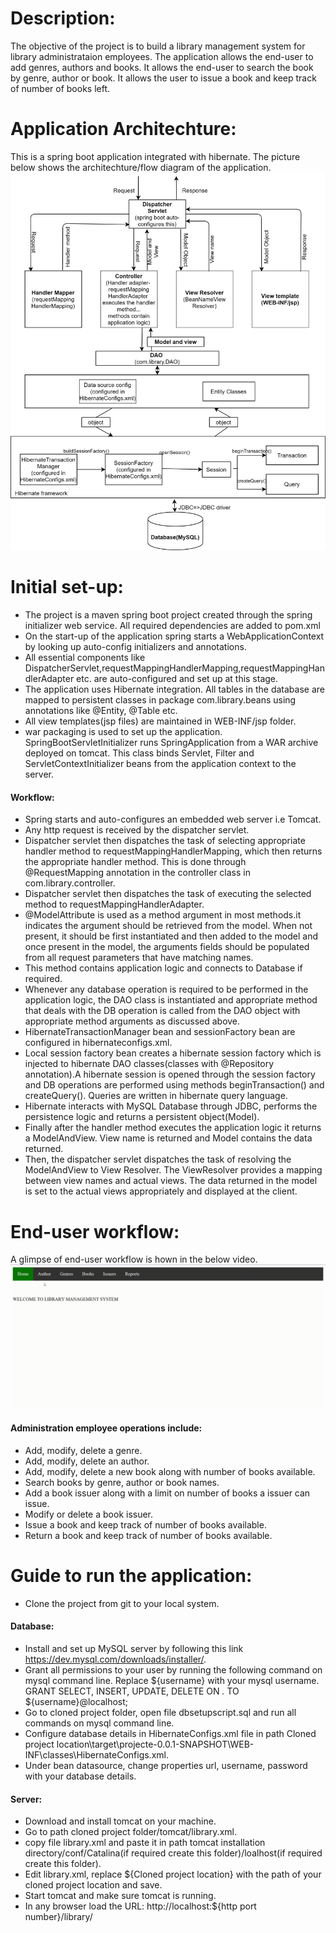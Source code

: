 # Description: #
The objective of the project is to build a library management system for library administrataion employees.
The application allows the end-user to add genres, authors and books. It allows the end-user to search the book by genre, author or book. It allows the user to issue a book and keep track of number of books left.

# Application Architechture: #
This is a spring boot application integrated with hibernate. The picture below shows the architechture/flow diagram of the application.
![](images/Architechture.png)

# Initial set-up: #
* The project is a maven spring boot project created through the spring initializer web service. All required dependencies are added to pom.xml
* On the start-up of the application spring starts a WebApplicationContext by looking up auto-config initializers and annotations. 
* All essential components like DispatcherServlet,requestMappingHandlerMapping,requestMappingHandlerAdapter etc. are auto-configured and set up at this stage.
* The application uses Hibernate integration. All tables in the database are mapped to persistent classes in package com.library.beans using annotations like @Entity, @Table etc.
* All view templates(jsp files) are maintained in WEB-INF/jsp folder.
* war packaging is used to set up the application. SpringBootServletInitializer runs SpringApplication from a WAR archive deployed on tomcat. This class binds Servlet, Filter and ServletContextInitializer beans from the application context to the server.

#### Workflow: ####
* Spring starts and auto-configures an embedded web server i.e Tomcat. 
* Any http request is received by the dispatcher servlet.
* Dispatcher servlet then dispatches the task of selecting appropriate handler method to requestMappingHandlerMapping, which then returns the appropriate handler method. This is done through @RequestMapping annotation in the controller class in com.library.controller.
* Dispatcher servlet then dispatches the task of executing the selected method to requestMappingHandlerAdapter.
* @ModelAttribute is used as a method argument in most methods.it indicates the argument should be retrieved from the model. When not present, it should be first instantiated and then added to the model and once present in the model, the arguments fields should be populated from all request parameters that have matching names.
* This method contains application logic and connects to Database if required.
* Whenever any database operation is required to be performed in the application logic, the DAO class is instantiated and appropriate method that deals with the DB operation  is called from the DAO object with appropriate method arguments as discussed above. 
* HibernateTransactionManager bean and sessionFactory bean are configured in hibernateconfigs.xml. 
* Local session factory bean creates a hibernate session factory which is injected to hibernate DAO classes(classes with @Repository annotation).A hibernate session is opened through the session factory and DB operations are performed using methods beginTransaction() and createQuery(). Queries are written in hibernate query language. 
* Hibernate interacts with MySQL Database through JDBC, performs the persistence logic and returns a persistent object(Model).
* Finally after the handler method executes the application logic it returns a ModelAndView. View name is returned and Model contains the data returned.
* Then, the dispatcher servlet dispatches the task of resolving the ModelAndView to View Resolver. The ViewResolver provides a mapping between view names and actual views. The data returned in the model is set to the actual views appropriately and displayed at the client.

# End-user workflow: #
A glimpse of end-user workflow is hown in the below video. 
![](images/workflow.gif)

#### Administration employee operations include: ####
* Add, modify, delete a genre.
* Add, modify, delete an author.
* Add, modify, delete a new book along with number of books available.
* Search books by genre, author or book names.
* Add a book issuer along with a limit on number of books a issuer can issue.
* Modify or delete a book issuer.
* Issue a book and keep track of number of books available.
* Return a book and keep track of number of books available.

# Guide to run the application: #
* Clone the project from git to your local system.

#### Database: ####
* Install and set up MySQL server by following this link https://dev.mysql.com/downloads/installer/. 
* Grant all permissions to your user by running the following command on mysql command line. Replace ${username} with your 		mysql username. 
GRANT SELECT, INSERT, UPDATE, DELETE ON *.* TO ${username}@localhost; 
* Go to cloned project folder, open file dbsetupscript.sql and run all commands on mysql command line.
* Configure database details in HibernateConfigs.xml file in path Cloned project location\target\projecte-0.0.1-SNAPSHOT\WEB-INF\classes\HibernateConfigs.xml.
* Under bean datasource, change properties url, username, password with your database details.

#### Server: ####
* Download and install tomcat on your machine. 
* Go to path cloned project folder/tomcat/library.xml.
* copy file library.xml and paste it in path tomcat installation directory/conf/Catalina(if required create this folder)/loalhost(if required create this folder).
* Edit library.xml, replace ${Cloned project location} with the path of your cloned project location and save.
* Start tomcat and make sure tomcat is running.
* In any browser load the URL: http://localhost:${http port number}/library/
